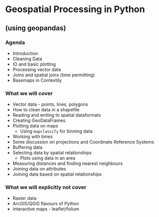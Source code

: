 # Geospatial Processing in Python
## (using geopandas)

### Agenda
* Introduction
* Cleaning Data
* IO and basic plotting
* Processing vector data
* Joins and spatial joins (time permitting)
* Basemaps in Contextily

### What we will cover
* Vector data - points, lines, polygons
* How to clean data in a shapefile
* Reading and writing to spatial dataformats
* Creating GeoDataFrames
* Plotting data on maps
   - Using `mapclassify` for binning data
* Working with times
* Some discussion on projections and Coordinate Reference Systems
* Buffering data
* Selecting data by spatial relationships
   - Plots using data in an area
* Measuring distances and finding nearest neighbours
* Joining data on attributes
* Joining data based on spatial relationships

### What we will explicitly not cover
* Raster data
* ArcGIS/QGIS flavours of Python
* Interactive maps - leaflet/folium

